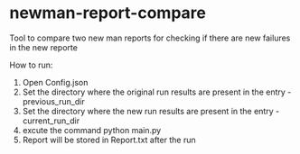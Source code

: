 # newman-report-compare

Tool to compare two new man reports for checking if there are new failures in the new reporte

How to run:
1. Open Config.json
2. Set the directory where the original run results are present in the entry - previous_run_dir
3. Set the directory where the new run results are present in the entry -current_run_dir 
4. excute the command python main.py
5. Report will be stored in Report.txt after the run
